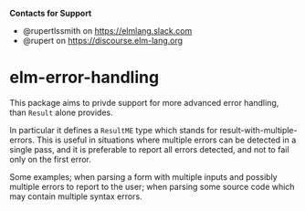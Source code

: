 **Contacts for Support**
- @rupertlssmith on https://elmlang.slack.com
- @rupert on https://discourse.elm-lang.org

# elm-error-handling

This package aims to privde support for more advanced error handling, than `Result` alone provides.

In particular it defines a `ResultME` type which stands for result-with-multiple-errors. This is useful in situations where multiple errors can be detected in a single pass, and it is preferable to report all errors detected, and not to fail only on the first error.

Some examples; when parsing a form with multiple inputs and possibly multiple errors to report to the user; when parsing some source code which may contain multiple syntax errors.
